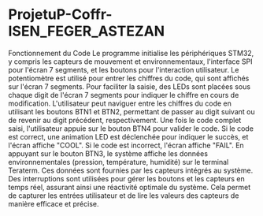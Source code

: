# ProjetuP-Coffr-ISEN_FEGER_ASTEZAN
Fonctionnement du Code
Le programme initialise les périphériques STM32, y compris les capteurs de mouvement et environnementaux, l'interface SPI pour l'écran 7 segments, et les boutons pour l'interaction utilisateur.
Le potentiomètre est utilisé pour entrer les chiffres du code, qui sont affichés sur l'écran 7 segments. Pour faciliter la saisie, des LEDs sont placées sous chaque digit de l'écran 7 segments pour indiquer le chiffre en cours de modification. L'utilisateur peut naviguer entre les chiffres du code en utilisant les boutons BTN1 et BTN2, permettant de passer au digit suivant ou de revenir au digit précédent, respectivement.
Une fois le code complet saisi, l'utilisateur appuie sur le bouton BTN4 pour valider le code. Si le code est correct, une animation LED est déclenchée pour indiquer le succès, et l'écran affiche "COOL". Si le code est incorrect, l'écran affiche "FAIL".
En appuyant sur le bouton BTN3, le système affiche les données environnementales (pression, température, humidité) sur le terminal Teraterm. Ces données sont fournies par les capteurs intégrés au système.
Des interruptions sont utilisées pour gérer les boutons et les capteurs en temps réel, assurant ainsi une réactivité optimale du système. Cela permet de capturer les entrées utilisateur et de lire les valeurs des capteurs de manière efficace et précise.

